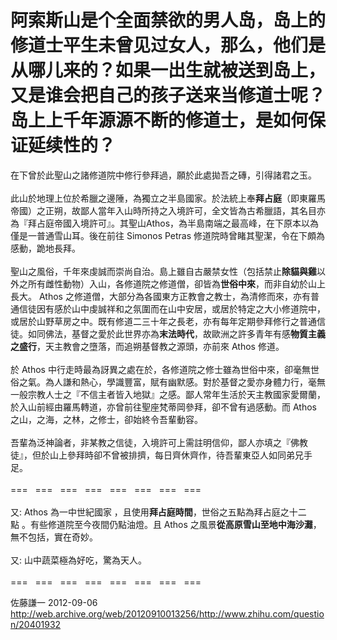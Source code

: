 # 阿索斯山是个全面禁欲的男人岛，岛上的修道士平生未曾见过女人，那么，他们是从哪儿来的？如果一出生就被送到岛上，又是谁会把自己的孩子送来当修道士呢？岛上上千年源源不断的修道士，是如何保证延续性的？

<div class="xw xoc">在下曾於此聖山之諸修道院中修行參拜過，願於此處拋吾之磚，引得諸君之玉。<br><br>此山於地理上位於希臘之邊陲，為獨立之半島國家。於法統上奉<b>拜占庭</b>（即東羅馬帝國）之正朔，故鄙人當年入山時所持之入境許可，全文皆為古希臘語，其名目亦為『拜占庭帝國入境許可』。其聖山Athos，為半島南端之最高峰，在下原本以為僅是一普通雪山耳。後在前往 Simonos Petras 修道院時曾睹其聖潔，令在下頗為感動，跪地長拜。<br><br>聖山之風俗，千年來虔誠而崇尚自治。島上雖自古嚴禁女性（包括禁止<b>除貓與雞</b>以外之所有雌性動物）入山，各修道院之修道僧，卻皆為<b>世俗中來</b>，而非自幼於山上長大。 Athos 之修道僧，大部分為各國東方正教會之教士，為清修而來，亦有普通信徒因有感於山中虔誠祥和之氛圍而在山中安居，或居於特定之大小修道院中，或居於山野草房之中。既有修道二三十年之長老，亦有每年定期參拜修行之普通信徒。如同佛法，基督之愛於此世界亦為<b>末法時代</b>，故歐洲之許多青年有感<b>物質主義之盛行</b>，天主教會之墮落，而追朔基督教之源頭，亦前來 Athos 修道。<br><br>於 Athos 中行走時最為​​訝異之處在於，各修道院之修士雖為世俗中來，卻毫無世俗之氣。為人謙和熱心，學識豐富，賦有幽默感。對於基督之愛亦身體力行，毫無一般宗教人士之『不信主者皆入地獄』之感。鄙人常年生活於天主教國家愛爾蘭，於入山前經由羅馬轉道，亦曾前往聖座梵蒂岡參拜，卻不曾有過感動。而 Athos 之山，之海，之林，之修士，卻始終令吾輩動容。<br><br>吾輩為泛神論者，非某教之信徒，入境許可上需註明信仰，鄙人亦填之『佛教徒』，但於山上參拜時卻不曾被排擠，每日齊休齊作，待吾輩東亞人如同弟兄手足。<br><br>=== &nbsp; === &nbsp; === &nbsp; === &nbsp; === &nbsp; === &nbsp; === &nbsp; ===<br><br>又: Athos 為一中世紀國家 ，且使用<b>拜占庭時間</b>，世俗之五點為拜占庭之十二點&nbsp;。有些修道院至今夜間仍點油燈。且 Athos 之風景<b>從高原雪山至地中海沙灘</b>，無不包括，實在奇妙。<br><br>又: 山中蔬菜極為好吃，驚為天人。<br><br>=== &nbsp; === &nbsp; === &nbsp; === &nbsp; === &nbsp; === &nbsp; === &nbsp; ===&nbsp;</div>

佐藤謙一 2012-09-06 http://web.archive.org/web/20120910013256/http://www.zhihu.com/question/20401932
